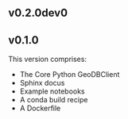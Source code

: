 ## v0.2.0dev0

## v0.1.0

This version comprises:

- The Core Python GeoDBClient
- Sphinx docus
- Example notebooks
- A conda build recipe
- A Dockerfile
